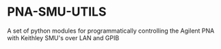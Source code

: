 # PNA-SMU-UTILS
A set of python modules for programmatically controlling the Agilent PNA with Keithley SMU's over LAN and GPIB
